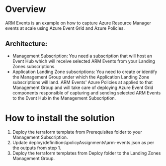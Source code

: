 # Overview

ARM Events is an example on how to capture Azure Resource Manager events at scale using Azure Event Grid and Azure Policies.

## Architecture:

- Management Subscription: You need a subscription that will host an Event Hub which will receive selected ARM Events from your Landing Zones subscriptions.
- Application Landing Zone subscriptions: You need to create or identify the Management Group under which the Application Landing Zone subscriptions will land. ARM Events' Azure Policies at applied to that Management Group and will take care of deploying Azure Event Grid components responsible of capturing and sending selected ARM Events to the Event Hub in the Management Subscription.

# How to install the solution

1. Deploy the terraform template from Prerequisites folder to your Management Subscription.
2. Update deploy\definitions\policyAssignments\arm-events.json as per the outputs from step 1.
3. Deploy the terraform templates from Deploy folder to the Landing Zones Management Group.